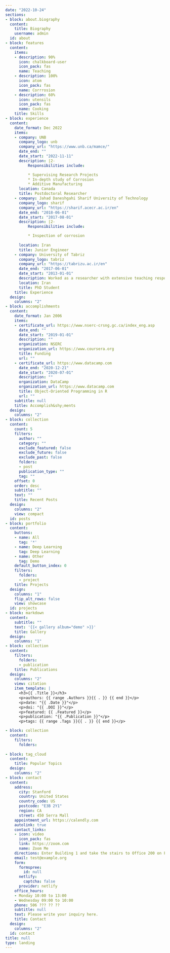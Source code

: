 ```yaml
---
date: "2022-10-24"
sections:
- block: about.biography
  content:
    title: Biography
    username: admin
  id: about
- block: features
  content:
    items:
    - description: 90%
      icon: chalkboard-user
      icon_pack: fas
      name: Teaching
    - description: 100%
      icon: atom
      icon_pack: fas
      name: Corrrosion
    - description: 60%
      icon: utensils
      icon_pack: fas
      name: Cooking
    title: Skills
- block: experience
  content:
    date_format: Dec 2022
    items:
    - company: UNB
      company_logo: unb
      company_url: "https://www.unb.ca/mamce/"
      date_end: ""
      date_start: "2022-11-11"
      description: |2-
          Responsibilities include:

          * Supervising Research Projects
          * In-depth study of Corrosion
          * Additive Manufacturing
      location: Canada
      title: Postdoctoral Researcher
    - company: Jahad Daneshgahi Sharif University of Technology
      company_logo: sharif
      company_url: "https://sharif.acecr.ac.ir/en"
      date_end: "2018-06-01"
      date_start: "2017-08-01"
      description: |2-
          Responsibilities include:

          * Inspection of corrosion
          
      location: Iran
      title: Junior Engineer
    - company: University of Tabriz
      company_logo: tabriz
      company_url: "https://tabrizu.ac.ir/en"
      date_end: "2017-06-01"
      date_start: "2013-01-01"
      description: Worked as a researcher with extensive teaching responsibilities.
      location: Iran
      title: PhD Student
    title: Experience
  design:
    columns: "2"
- block: accomplishments
  content:
    date_format: Jan 2006
    items:
    - certificate_url: https://www.nserc-crsng.gc.ca/index_eng.asp
      date_end: ""
      date_start: "2019-01-01"
      description: ""
      organization: NSERC
      organization_url: https://www.coursera.org
      title: Funding
      url: ""
    - certificate_url: https://www.datacamp.com
      date_end: "2020-12-21"
      date_start: "2020-07-01"
      description: ""
      organization: DataCamp
      organization_url: https://www.datacamp.com
      title: Object-Oriented Programming in R
      url: ""
    subtitle: null
    title: Accomplish&shy;ments
  design:
    columns: "2"
- block: collection
  content:
    count: 5
    filters:
      author: ""
      category: ""
      exclude_featured: false
      exclude_future: false
      exclude_past: false
      folders:
      - post
      publication_type: ""
      tag: ""
    offset: 0
    order: desc
    subtitle: ""
    text: ""
    title: Recent Posts
  design:
    columns: "2"
    view: compact
  id: posts
- block: portfolio
  content:
    buttons:
    - name: All
      tag: '*'
    - name: Deep Learning
      tag: Deep Learning
    - name: Other
      tag: Demo
    default_button_index: 0
    filters:
      folders:
      - project
    title: Projects
  design:
    columns: "1"
    flip_alt_rows: false
    view: showcase
  id: projects
- block: markdown
  content:
    subtitle: ""
    text: '{{< gallery album="demo" >}}'
    title: Gallery
  design:
    columns: "1"
- block: collection
  content:
    filters:
      folders:
      - publication
    title: Publications
  design:
    columns: "2"
    view: citation
    item_template: |
      <h3>{{ .Title }}</h3>
      <p>authors: {{ range .Authors }}{{ . }} {{ end }}</p>
      <p>date: "{{ .Date }}"</p>
      <p>doi: "{{ .DOI }}"</p>
      <p>featured: {{ .Featured }}</p>
      <p>publication: "{{ .Publication }}"</p>
      <p>tags: {{ range .Tags }}{{ . }} {{ end }}</p>

- block: collection
  content:
    filters:
      folders:
      
- block: tag_cloud
  content:
    title: Popular Topics
  design:
    columns: "2"
- block: contact
  content:
    address:
      city: Stanford
      country: United States
      country_code: US
      postcode: "E3B 2Y1"
      region: CA
      street: 450 Serra Mall
    appointment_url: https://calendly.com
    autolink: true
    contact_links:
    - icon: video
      icon_pack: fas
      link: https://zoom.com
      name: Zoom Me
    directions: Enter Building 1 and take the stairs to Office 200 on Floor 2
    email: test@example.org
    form:
      formspree:
        id: null
      netlify:
        captcha: false
      provider: netlify
    office_hours:
    - Monday 10:00 to 13:00
    - Wednesday 09:00 to 10:00
    phone: 506 ??? ?? ??
    subtitle: null
    text: Please write your inquiry here.
    title: Contact
  design:
    columns: "2"
  id: contact
title: null
type: landing
---
```

